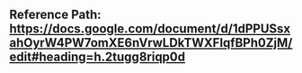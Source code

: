 ## Reference Path: https://docs.google.com/document/d/1dPPUSsxahOyrW4PW7omXE6nVrwLDkTWXFIqfBPh0ZjM/edit#heading=h.2tugg8riqp0d
